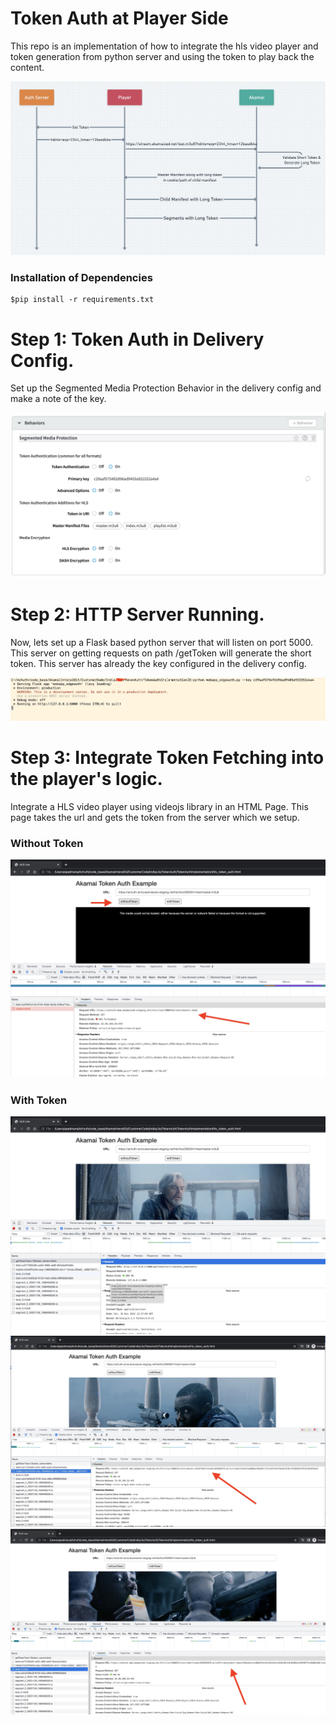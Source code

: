 # Token Auth at Player Side
This repo is an implementation of how to integrate the hls video player and token generation from python server and using the token to play back the content.

![alt text1](https://github.com/Achuthananda/TokenAuthImplementation/blob/master/tokenauthworkflow.jpg)

### Installation of Dependencies
```
$pip install -r requirements.txt
```

# Step 1: Token Auth in Delivery Config.

Set up the Segmented Media Protection Behavior in the delivery config and make a note of the key.

![alt text1](https://github.com/Achuthananda/TokenAuthImplementation/blob/master/smp.jpg)

# Step 2: HTTP Server Running.

Now, lets set up a Flask based python server that will listen on port 5000. This server on getting requests on path /getToken will generate the short token. This server has already the key configured in the delivery config.

![alt text1](https://github.com/Achuthananda/TokenAuthImplementation/blob/master/server.jpg)

# Step 3:  Integrate Token Fetching into the player's logic.

Integrate a HLS video player using videojs library in an HTML Page. This page takes the url and gets the token from the server which we setup.

### Without Token
![alt text1](https://github.com/Achuthananda/TokenAuthImplementation/blob/master/withouttoken.jpg)

### With Token
![alt text1](https://github.com/Achuthananda/TokenAuthImplementation/blob/master/tokencall.jpg)
![alt text1](https://github.com/Achuthananda/TokenAuthImplementation/blob/master/shorttoken.jpg)
![alt text1](https://github.com/Achuthananda/TokenAuthImplementation/blob/master/lontoken.jpg)
